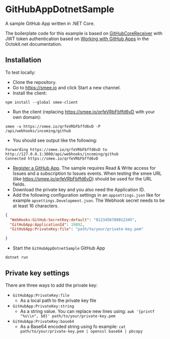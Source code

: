 # GitHubAppDotnetSample

A sample GitHub App written in .NET Core.

The boilerplate code for this example is based on [GitHubCoreReceiver](https://github.com/aspnet/AspLabs/tree/master/src/WebHooks/samples/GitHubCoreReceiver) with JWT token authentication based on [Working with GitHub Apps](https://octokitnet.readthedocs.io/en/latest/github-apps/) in the Octokit.net documentation.

## Installation

To test locally:

- Clone the repository.
- Go to https://smee.io and click Start a new channel.
- Install the client:

```
npm install --global smee-client
```

- Run the client (replacing https://smee.io/qrfeVRbFbffd6vD with your own domain):

```
smee -u https://smee.io/qrfeVRbFbffd6vD -P /api/webhooks/incoming/github
```

- You should see output like the following:

```
Forwarding https://smee.io/qrfeVRbFbffd6vD to http://127.0.0.1:3000/api/webhooks/incoming/github
Connected https://smee.io/qrfeVRbFbffd6vD
```

- [Register a GitHub App](https://developer.github.com/apps/building-your-first-github-app/#register-a-new-app-with-github). The sample requires Read & Write access for Issues and a subscription to Issues events. When testing the smee URL (like https://smee.io/qrfeVRbFbffd6vD) should be used for the URL fields.
- Download the private key and you also need the Application ID.
- Add the following configuration settings in an `appsettings.json` like for example `apsettings.Development.json`. The Webhook secret needs to be at least 16 characters.

```json
{
  "WebHooks:GitHub:SecretKey:default": "0123456789012345",
  "GitHubApp:ApplicationId": 19892,
  "GitHubApp:PrivateKey:file": "path/to/your/private-key.pem"

}
```

- Start the `GitHubAppDotnetSample` GitHub App

```
dotnet run
```

## Private key settings

There are three ways to add the private key:

- `GitHubApp:PrivateKey:file`
  - As a local path to the private key file
- `GitHubApp:PrivateKey:string`
  - As a string value. You can replace new lines using: `awk '{printf "%s\\n", $0}' path/to/your/private-key.pem`
- `GitHubApp:PrivateKey:base64`
  - As a Base64 encoded string using fo example: `cat path/to/your/private-key.pem | openssl base64 | pbcopy`


